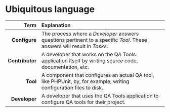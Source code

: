 Ubiquitous language
===================

| **Term**      | **Explanation** |
| -------------:|:--------------- |
| **Configure** | The process where a *Developer* answers questions pertinent to a specific *Tool*. These answers will result in *Tasks*. |
| **Contributor** | A developer that works on the QA Tools application itself by writing source code, documentation, etc. |
| **Tool**      | A component that configures an actual QA tool, like PHPUnit, by, for example, writing configuration files to disk. |
| **Developer** | A developer that uses the QA Tools application to configure QA tools for their project. |
